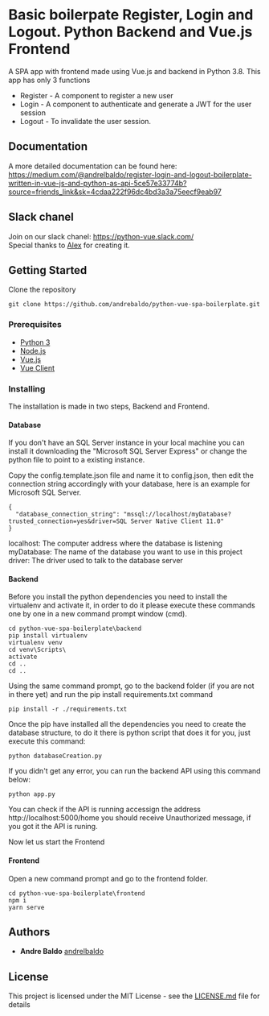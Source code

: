 # Basic boilerpate Register, Login and Logout. Python Backend and Vue.js Frontend

A SPA app with frontend made using Vue.js and backend in Python 3.8.
This app has only 3 functions 
* Register - A component to register a new user
* Login - A component to authenticate and generate a JWT for the user session
* Logout - To invalidate the user session.

## Documentation
A more detailed documentation can be found here: https://medium.com/@andrelbaldo/register-login-and-logout-boilerplate-written-in-vue-js-and-python-as-api-5ce57e33774b?source=friends_link&sk=4cdaa222f96dc4bd3a3a75eecf9eab97

## Slack chanel
Join on our slack chanel: https://python-vue.slack.com/ <br />
Special thanks to [Alex](https://github.com/ByAlexCod) for creating it.

## Getting Started

Clone the repository 
```
git clone https://github.com/andrebaldo/python-vue-spa-boilerplate.git
```



### Prerequisites

* [Python 3](https://www.python.org/downloads/)
* [Node.js](https://nodejs.org/)
* [Vue.js](https://vuejs.org/v2/guide/installation.html)
* [Vue Client](https://cli.vuejs.org/guide/installation.html) 

### Installing

The installation is made in two steps, Backend and Frontend.

#### Database
If you don't have an SQL Server instance in your local machine you can install it downloading the 
"Microsoft SQL Server Express" or change the python file to point to a existing instance.

Copy the config.template.json file and name it to config.json, then edit the connection string accordingly with your database,
here is an example for Microsoft SQL Server.
```
{
  "database_connection_string": "mssql://localhost/myDatabase?trusted_connection=yes&driver=SQL Server Native Client 11.0"
}
```
localhost: The computer address where the database is listening</br>
myDatabase: The name of the database you want to use in this project</br>
driver: The driver used to talk to the database server</br>

#### Backend
Before you install the python dependencies you need to install the virtualenv and activate it, in order
to do it please execute these commands one by one in a new command prompt window (cmd).
```
cd python-vue-spa-boilerplate\backend
pip install virtualenv
virtualenv venv
cd venv\Scripts\
activate
cd ..
cd ..
```

Using the same command prompt, go to the backend folder (if you are not in there yet) and run the pip install requirements.txt command

```
pip install -r ./requirements.txt
```
Once the pip have installed all the dependencies you need to create the database structure, to do it there is
python script that does it for you, just execute this command:
```
python databaseCreation.py
```
If you didn't get any error, you can run the backend API using this command below:
```
python app.py
```
You can check if the API is running accessign the address http://localhost:5000/home you should receive Unauthorized message, if you got it the API is runing.

Now let us start the Frontend

#### Frontend
Open a new command prompt and go to the frontend folder.
```
cd python-vue-spa-boilerplate\frontend
npm i
yarn serve
```
## Authors

* **Andre Baldo**  [andrelbaldo](https://github.com/andrelbaldo)

## License

This project is licensed under the MIT License - see the [LICENSE.md](LICENSE.md) file for details

